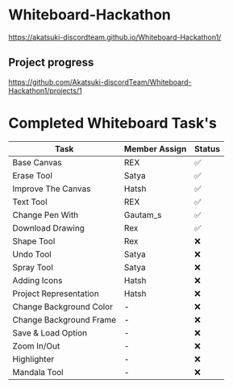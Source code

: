 # Whiteboard-Hackathon

https://akatsuki-discordteam.github.io/Whiteboard-Hackathon1/

## Project progress

https://github.com/Akatsuki-discordTeam/Whiteboard-Hackathon1/projects/1


# Completed Whiteboard Task's

| Task                         | Member Assign    | Status  |
|----------------------------- | ---------------- | ------- |
|Base Canvas                   | REX       | ✅    |
|Erase Tool                    | Satya     | ✅    |
|Improve The Canvas            | Hatsh     | ✅    |
|Text Tool                     | REX       | ✅    |
|Change Pen With               | Gautam_s  | ✅    |
|Download Drawing              | Rex       | ✅    |
|Shape Tool                    | Rex       | ❌    |
|Undo  Tool                    | Satya     | ❌    |
|Spray Tool                    | Satya     | ❌    |
|Adding Icons                  | Hatsh     | ❌    |
|Project Representation        | Hatsh     | ❌    |
|Change Background Color       | -     | ❌    |
|Change Background Frame       | -     | ❌    |
|Save & Load Option            | -     | ❌    |
|Zoom In/Out                   | -     | ❌    |
|Highlighter                   | -     | ❌    |
|Mandala Tool                  | -     | ❌    |